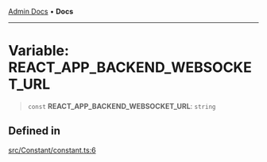 [Admin Docs](/) • **Docs**

***

# Variable: REACT\_APP\_BACKEND\_WEBSOCKET\_URL

> `const` **REACT\_APP\_BACKEND\_WEBSOCKET\_URL**: `string`

## Defined in

[src/Constant/constant.ts:6](https://github.com/PalisadoesFoundation/talawa-admin/blob/main/src/Constant/constant.ts#L6)
